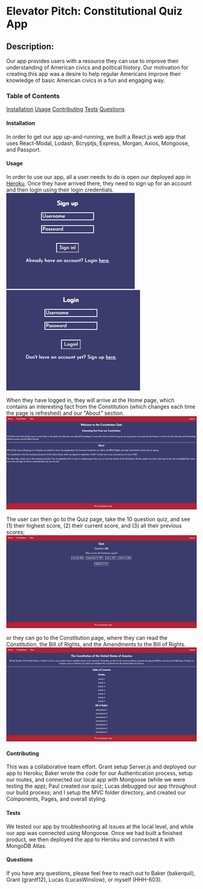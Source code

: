 # Elevator Pitch: Constitutional Quiz App

## Description:
Our app provides users with a resource they can use to improve their understanding of American civics and political history. Our motivation for creating this app was a desire to help regular Americans improve their knowledge of basic American civics in a fun and engaging way.

### Table of Contents
[Installation](#installation)
[Usage](#usage)
[Contributing](#contributing)
[Tests](#tests)
[Questions](#questions)

#### Installation
In order to get our app up-and-running, we built a React.js web app that uses React-Modal, Lodash, Bcryptjs, Express, Morgan, Axios, Mongoose, and Passport.

#### Usage
In order to use our app, all a user needs to do is open our deployed app in [Heroku](https://constitutionquiz.herokuapp.com/). Once they have arrived there, they need to sign up for an account and then login using their login credentials.
<br />
![sign-in](./client/public/assets/images/sign-in.PNG)
![login](./client/public/assets/images/login.PNG)

When they have logged in, they will arrive at the Home page, which contains an interesting fact from the Constitution (which changes each time the page is refreshed) and our "About" section.
![home](./client/public/assets/images/home.PNG)

The user can then go to the Quiz page, take the 10 question quiz, and see (1) their highest score, (2) their current score, and (3) all their previous scores;
![quiz](./client/public/assets/images/quiz.PNG)

or they can go to the Constitution page, where they can read the Constitution, the Bill of Rights, and the Amendments to the Bill of Rights.
![constitution](./client/public/assets/images/constitution.PNG)

#### Contributing
This was a collaborative team effort. Grant setup Server.js and deployed our app to Heroku; Baker wrote the code for our Authentication process, setup our routes, and connected our local app with Mongoose (while we were testing the app); Paul created our quiz; Lucas debugged our app throughout our build process; and I setup the MVC folder directory, and created our Components, Pages, and overall styling.

#### Tests
We tested our app by troubleshooting all issues at the local level, and while our app was connected using Mongoose. Once we had built a finished product, we then deployed the app to Heroku and connected it with MongoDB Atlas.

#### Questions
If you have any questions, please feel free to reach out to Baker (bakerquil), Grant (grantf12), Lucas (LucasWinslow), or myself (HHH-603).
